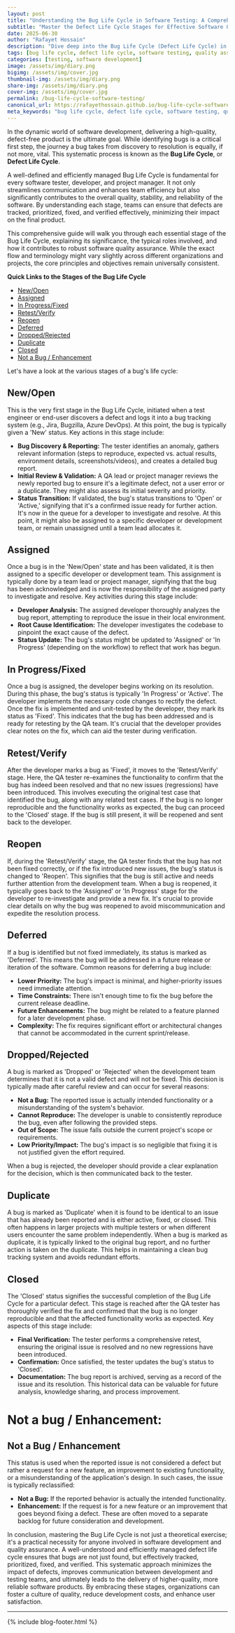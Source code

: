 ```yaml
---
layout: post
title: "Understanding the Bug Life Cycle in Software Testing: A Comprehensive Guide (2025)"
subtitle: "Master the Defect Life Cycle Stages for Effective Software Quality Assurance and Streamlined Bug Management."
date: 2025-06-30
author: "Rafayet Hossain"
description: "Dive deep into the Bug Life Cycle (Defect Life Cycle) in software testing. This comprehensive guide covers every stage, from discovery to resolution, helping QA professionals and developers streamline bug management, enhance software quality, and optimize the testing process."
tags: [bug life cycle, defect life cycle, software testing, quality assurance, qa, stlc, bug resolution, defect management, software quality, testing process, software development life cycle, sdlc, bug tracking, defect tracking]
categories: [testing, software development]
image: /assets/img/diary.png
bigimg: /assets/img/cover.jpg
thumbnail-img: /assets/img/diary.png
share-img: /assets/img/diary.png
cover-img: /assets/img/cover.jpg
permalink: /bug-life-cycle-software-testing/
canonical_url: https://rafayethossain.github.io/bug-life-cycle-software-testing/
meta_keywords: "bug life cycle, defect life cycle, software testing, quality assurance, qa, stlc, bug resolution, defect management, software quality, testing process, software development life cycle, sdlc, bug tracking, defect tracking, software quality assurance"
---
```


In the dynamic world of software development, delivering a high-quality, defect-free product is the ultimate goal. While identifying bugs is a critical first step, the journey a bug takes from discovery to resolution is equally, if not more, vital. This systematic process is known as the **Bug Life Cycle**, or **Defect Life Cycle**.

A well-defined and efficiently managed Bug Life Cycle is fundamental for every software tester, developer, and project manager. It not only streamlines communication and enhances team efficiency but also significantly contributes to the overall quality, stability, and reliability of the software. By understanding each stage, teams can ensure that defects are tracked, prioritized, fixed, and verified effectively, minimizing their impact on the final product.

This comprehensive guide will walk you through each essential stage of the Bug Life Cycle, explaining its significance, the typical roles involved, and how it contributes to robust software quality assurance. While the exact flow and terminology might vary slightly across different organizations and projects, the core principles and objectives remain universally consistent.

__Quick Links to the Stages of the Bug Life Cycle__

- [New/Open](#newopen)
- [Assigned](#assigned)
- [In Progress/Fixed](#in-progressfixed)
- [Retest/Verify](#retestverify)
- [Reopen](#reopen)
- [Deferred](#deferred)
- [Dropped/Rejected](#droppedrejected)
- [Duplicate](#duplicate)
- [Closed](#closed)
- [Not a Bug / Enhancement](#not-a-bug--enhancement)

Let's have a look at the various stages of a bug's life cycle:

## New/Open

This is the very first stage in the Bug Life Cycle, initiated when a test engineer or end-user discovers a defect and logs it into a bug tracking system (e.g., Jira, Bugzilla, Azure DevOps). At this point, the bug is typically given a 'New' status. Key actions in this stage include:

*   **Bug Discovery & Reporting:** The tester identifies an anomaly, gathers relevant information (steps to reproduce, expected vs. actual results, environment details, screenshots/videos), and creates a detailed bug report.
*   **Initial Review & Validation:** A QA lead or project manager reviews the newly reported bug to ensure it's a legitimate defect, not a user error or a duplicate. They might also assess its initial severity and priority.
*   **Status Transition:** If validated, the bug's status transitions to 'Open' or 'Active,' signifying that it's a confirmed issue ready for further action. It's now in the queue for a developer to investigate and resolve. At this point, it might also be assigned to a specific developer or development team, or remain unassigned until a team lead allocates it.


## Assigned

Once a bug is in the 'New/Open' state and has been validated, it is then assigned to a specific developer or development team. This assignment is typically done by a team lead or project manager, signifying that the bug has been acknowledged and is now the responsibility of the assigned party to investigate and resolve. Key activities during this stage include:

*   **Developer Analysis:** The assigned developer thoroughly analyzes the bug report, attempting to reproduce the issue in their local environment.
*   **Root Cause Identification:** The developer investigates the codebase to pinpoint the exact cause of the defect.
*   **Status Update:** The bug's status might be updated to 'Assigned' or 'In Progress' (depending on the workflow) to reflect that work has begun.

## In Progress/Fixed

Once a bug is assigned, the developer begins working on its resolution. During this phase, the bug's status is typically 'In Progress' or 'Active'. The developer implements the necessary code changes to rectify the defect. Once the fix is implemented and unit-tested by the developer, they mark its status as 'Fixed'. This indicates that the bug has been addressed and is ready for retesting by the QA team. It's crucial that the developer provides clear notes on the fix, which can aid the tester during verification.






## Retest/Verify

After the developer marks a bug as 'Fixed', it moves to the 'Retest/Verify' stage. Here, the QA tester re-examines the functionality to confirm that the bug has indeed been resolved and that no new issues (regressions) have been introduced. This involves executing the original test case that identified the bug, along with any related test cases. If the bug is no longer reproducible and the functionality works as expected, the bug can proceed to the 'Closed' stage. If the bug is still present, it will be reopened and sent back to the developer.

## Reopen

If, during the 'Retest/Verify' stage, the QA tester finds that the bug has not been fixed correctly, or if the fix introduced new issues, the bug's status is changed to 'Reopen'. This signifies that the bug is still active and needs further attention from the development team. When a bug is reopened, it typically goes back to the 'Assigned' or 'In Progress' stage for the developer to re-investigate and provide a new fix. It's crucial to provide clear details on why the bug was reopened to avoid miscommunication and expedite the resolution process.

## Deferred

If a bug is identified but not fixed immediately, its status is marked as 'Deferred'. This means the bug will be addressed in a future release or iteration of the software. Common reasons for deferring a bug include:

*   **Lower Priority:** The bug's impact is minimal, and higher-priority issues need immediate attention.
*   **Time Constraints:** There isn't enough time to fix the bug before the current release deadline.
*   **Future Enhancements:** The bug might be related to a feature planned for a later development phase.
*   **Complexity:** The fix requires significant effort or architectural changes that cannot be accommodated in the current sprint/release.

## Dropped/Rejected

A bug is marked as 'Dropped' or 'Rejected' when the development team determines that it is not a valid defect and will not be fixed. This decision is typically made after careful review and can occur for several reasons:

*   **Not a Bug:** The reported issue is actually intended functionality or a misunderstanding of the system's behavior.
*   **Cannot Reproduce:** The developer is unable to consistently reproduce the bug, even after following the provided steps.
*   **Out of Scope:** The issue falls outside the current project's scope or requirements.
*   **Low Priority/Impact:** The bug's impact is so negligible that fixing it is not justified given the effort required.

When a bug is rejected, the developer should provide a clear explanation for the decision, which is then communicated back to the tester.

## Duplicate

A bug is marked as 'Duplicate' when it is found to be identical to an issue that has already been reported and is either active, fixed, or closed. This often happens in larger projects with multiple testers or when different users encounter the same problem independently. When a bug is marked as duplicate, it is typically linked to the original bug report, and no further action is taken on the duplicate. This helps in maintaining a clean bug tracking system and avoids redundant efforts.

## Closed

The 'Closed' status signifies the successful completion of the Bug Life Cycle for a particular defect. This stage is reached after the QA tester has thoroughly verified the fix and confirmed that the bug is no longer reproducible and that the affected functionality works as expected. Key aspects of this stage include:

*   **Final Verification:** The tester performs a comprehensive retest, ensuring the original issue is resolved and no new regressions have been introduced.
*   **Confirmation:** Once satisfied, the tester updates the bug's status to 'Closed'.
*   **Documentation:** The bug report is archived, serving as a record of the issue and its resolution. This historical data can be valuable for future analysis, knowledge sharing, and process improvement.

# Not a bug / Enhancement:

## Not a Bug / Enhancement

This status is used when the reported issue is not considered a defect but rather a request for a new feature, an improvement to existing functionality, or a misunderstanding of the application's design. In such cases, the issue is typically reclassified:

*   **Not a Bug:** If the reported behavior is actually the intended functionality.
*   **Enhancement:** If the request is for a new feature or an improvement that goes beyond fixing a defect. These are often moved to a separate backlog for future consideration and development.

In conclusion, mastering the Bug Life Cycle is not just a theoretical exercise; it's a practical necessity for anyone involved in software development and quality assurance. A well-understood and efficiently managed defect life cycle ensures that bugs are not just found, but effectively tracked, prioritized, fixed, and verified. This systematic approach minimizes the impact of defects, improves communication between development and testing teams, and ultimately leads to the delivery of higher-quality, more reliable software products. By embracing these stages, organizations can foster a culture of quality, reduce development costs, and enhance user satisfaction.




---
{% include blog-footer.html %}


